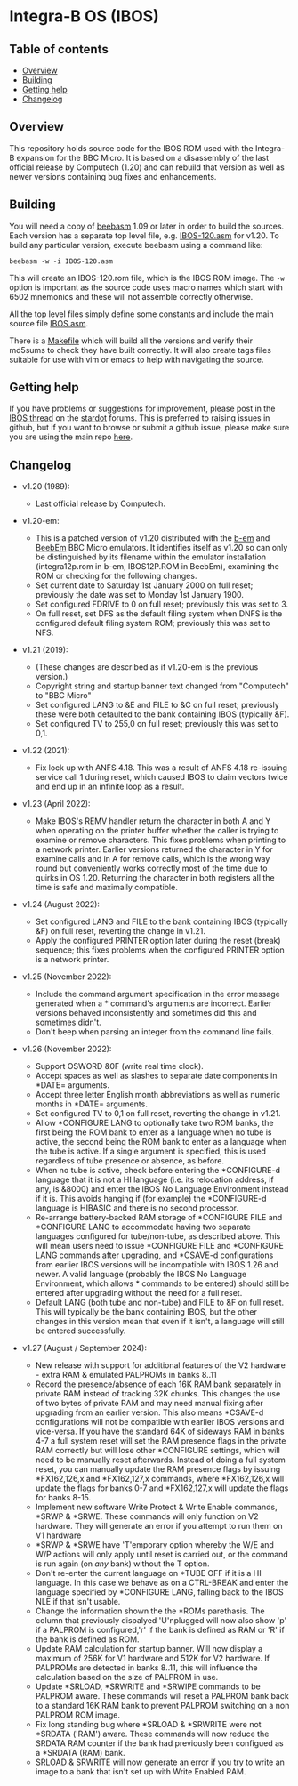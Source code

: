 # Integra-B OS (IBOS)

## Table of contents
- [Overview](#overview)
- [Building](#building)
- [Getting help](#getting-help)
- [Changelog](#changelog)

## Overview

This repository holds source code for the IBOS ROM used with the Integra-B expansion for the BBC Micro. It is based on a disassembly of the last official release by Computech (1.20) and can rebuild that version as well as newer versions containing bug fixes and enhancements.

## Building

You will need a copy of [beebasm](https://github.com/stardot/beebasm) 1.09 or later in order to build the sources. Each version has a separate top level file, e.g. [IBOS-120.asm](IBOS-120.asm) for v1.20. To build any particular version, execute beebasm using a command like:
```
beebasm -w -i IBOS-120.asm
```
This will create an IBOS-120.rom file, which is the IBOS ROM image. The `-w` option is important as the source code uses macro names which start with 6502 mnemonics and these will not assemble correctly otherwise.

All the top level files simply define some constants and include the main source file [IBOS.asm](IBOS.asm).

There is a [Makefile](Makefile) which will build all the versions and verify their md5sums to check they have built correctly. It will also create tags files suitable for use with vim or emacs to help with navigating the source.

## Getting help

If you have problems or suggestions for improvement, please post in the [IBOS thread](https://stardot.org.uk/forums/viewtopic.php?f=2&t=25898) on the [stardot](https://stardot.org.uk) forums. This is preferred to raising issues in github, but if you want to browse or submit a github issue, please make sure you are using the main repo [here](https://github.com/kgl2001/IntegraB-OS/issues).

## Changelog

* v1.20 (1989):
  * Last official release by Computech.

* v1.20-em:
  * This is a patched version of v1.20 distributed with the [b-em](https://github.com/stardot/b-em) and [BeebEm](https://github.com/stardot/beebem-windows) BBC Micro emulators. It identifies itself as v1.20 so can only be distinguished by its filename within the emulator installation (integra12p.rom in b-em, IBOS12P.ROM in BeebEm), examining the ROM or checking for the following changes.
  * Set current date to Saturday 1st January 2000 on full reset; previously the date was set to Monday 1st January 1900.
  * Set configured FDRIVE to 0 on full reset; previously this was set to 3.
  * On full reset, set DFS as the default filing system when DNFS is the configured default filing system ROM; previously this was set to NFS.

* v1.21 (2019):
  * (These changes are described as if v1.20-em is the previous version.)
  * Copyright string and startup banner text changed from "Computech" to "BBC Micro"
  * Set configured LANG to &E and FILE to &C on full reset; previously these were both defaulted to the bank containing IBOS (typically &F).
  * Set configured TV to 255,0 on full reset; previously this was set to 0,1.

* v1.22 (2021):
  * Fix lock up with ANFS 4.18. This was a result of ANFS 4.18 re-issuing service call 1 during reset, which caused IBOS to claim vectors twice and end up in an infinite loop as a result.

* v1.23 (April 2022):
  * Make IBOS's REMV handler return the character in both A and Y when operating on the printer buffer whether the caller is trying to examine or remove characters. This fixes problems when printing to a network printer. Earlier versions returned the character in Y for examine calls and in A for remove calls, which is the wrong way round but conveniently works correctly most of the time due to quirks in OS 1.20. Returning the character in both registers all the time is safe and maximally compatible.

* v1.24 (August 2022):
  * Set configured LANG and FILE to the bank containing IBOS (typically &F) on full reset, reverting the change in v1.21.
  * Apply the configured PRINTER option later during the reset (break) sequence; this fixes problems when the configured PRINTER option is a network printer.

* v1.25 (November 2022):
  * Include the command argument specification in the error message generated when a * command's arguments are incorrect. Earlier versions behaved inconsistently and sometimes did this and sometimes didn't.
  * Don't beep when parsing an integer from the command line fails.

* v1.26 (November 2022):
  * Support OSWORD &0F (write real time clock).
  * Accept spaces as well as slashes to separate date components in *DATE= arguments.
  * Accept three letter English month abbreviations as well as numeric months in *DATE= arguments.
  * Set configured TV to 0,1 on full reset, reverting the change in v1.21.
  * Allow *CONFIGURE LANG to optionally take two ROM banks, the first being the ROM bank to enter as a language when no tube is active, the second being the ROM bank to enter as a language when the tube is active. If a single argument is specified, this is used regardless of tube presence or absence, as before.
  * When no tube is active, check before entering the *CONFIGURE-d language that it is not a HI language (i.e. its relocation address, if any, is &8000) and enter the IBOS No Language Environment instead if it is. This avoids hanging if (for example) the *CONFIGURE-d language is HIBASIC and there is no second processor.
  * Re-arrange battery-backed RAM storage of *CONFIGURE FILE and *CONFIGURE LANG to accommodate having two separate languages configured for tube/non-tube, as described above. This will mean users need to issue *CONFIGURE FILE and *CONFIGURE LANG commands after upgrading, and *CSAVE-d configurations from earlier IBOS versions will be incompatible with IBOS 1.26 and newer. A valid language (probably the IBOS No Language Environment, which allows * commands to be entered) should still be entered after upgrading without the need for a full reset.
  * Default LANG (both tube and non-tube) and FILE to &F on full reset. This will typically be the bank containing IBOS, but the other changes in this version mean that even if it isn't, a language will still be entered successfully.

* v1.27 (August / September 2024):
  * New release with support for additional features of the V2 hardware - extra RAM & emulated PALPROMs in banks 8..11
  * Record the presence/absence of each 16K RAM bank separately in private RAM instead of tracking 32K chunks. This changes the use of two bytes of private RAM and may need manual fixing after upgrading from an earlier version. This also means *CSAVE-d configurations will not be compatible with earlier IBOS versions and vice-versa. If you have the standard 64K of sideways RAM in banks 4-7 a full system reset will set the RAM presence flags in the private RAM correctly but will lose other *CONFIGURE settings, which will need to be manually reset afterwards. Instead of doing a full system reset, you can manually update the RAM presence flags by issuing *FX162,126,x and *FX162,127,x commands, where *FX162,126,x will update the flags for banks 0-7 and *FX162,127,x will update the flags for banks 8-15.
  * Implement new software Write Protect & Write Enable commands, *SRWP & *SRWE. These commands will only function on V2 hardware. They will generate an error if you attempt to run them on V1 hardware
  * *SRWP & *SRWE have 'T'emporary option whereby the W/E and W/P actions will only apply until reset is carried out, or the command is run again (on *any* bank) without the T option.
  * Don't re-enter the current language on *TUBE OFF if it is a HI language. In this case we behave as on a CTRL-BREAK and enter the language specified by *CONFIGURE LANG, falling back to the IBOS NLE if that isn't usable.
  * Change the information shown the the *ROMs parethasis. The column that previously dispalyed 'U'nplugged will now also show 'p' if a PALPROM is configured,'r' if the bank is defined as RAM or 'R' if the bank is defined as ROM.
  * Update RAM calculation for startup banner. Will now display a maximum of 256K for V1 hardware and 512K for V2 hardware. If PALPROMs are detected in banks 8..11, this will influence the calculation based on the size of PALPROM in use.
  * Update *SRLOAD, *SRWRITE and *SRWIPE commands to be PALPROM aware. These commands will reset a PALPROM bank back to a standard 16K RAM bank to prevent PALPROM switching on a non PALPROM ROM image.
  * Fix long standing bug where *SRLOAD & *SRWRITE were not *SRDATA ('RAM') aware. These commands will now reduce the SRDATA RAM counter if the bank had previously been configued as a *SRDATA (RAM) bank.
  * SRLOAD & SRWRITE will now generate an error if you try to write an image to a bank that isn't set up with Write Enabled RAM.
